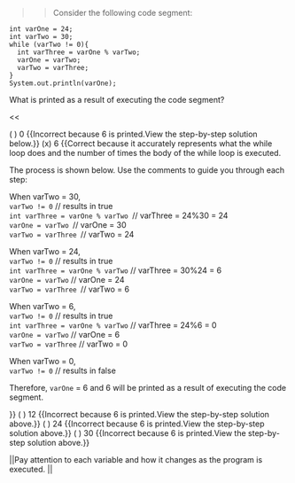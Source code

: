 >>Consider the following code segment:
<pre><code>int varOne = 24;
int varTwo = 30;
while (varTwo != 0){
  int varThree = varOne % varTwo;
  varOne = varTwo;
  varTwo = varThree;
}
System.out.println(varOne);
</code></pre>
<p>What is printed as a result of executing the code segment?</p><<

( ) 0 {{Incorrect because 6 is printed.View the step-by-step solution below.}}
(x) 6 {{Correct because it accurately represents what the while loop does and the number of times the body of the while loop is executed.
<p>The process is shown below. Use the comments to guide you through each step:</p>
<p>When varTwo = 30,<br/>
<code>varTwo != 0</code> // results in true<br/>
<code>int varThree = varOne % varTwo </code>// varThree = 24%30 = 24<br/>
<code>varOne = varTwo </code>// varOne = 30<br/>
<code>varTwo = varThree </code>// varTwo = 24</p>
<p>When varTwo = 24,<br/>
<code>varTwo != 0</code> // results in true<br/>
<code>int varThree = varOne % varTwo</code> // varThree = 30%24 = 6<br/>
<code>varOne = varTwo</code> // varOne = 24<br/>
<code>varTwo = varThree </code>// varTwo = 6</p>
<p>When varTwo = 6,<br/>
<code>varTwo != 0</code> // results in true<br/>
<code>int varThree = varOne % varTwo</code> // varThree = 24%6 = 0<br/>
<code>varOne = varTwo</code> // varOne = 6<br/>
<code>varTwo = varThree</code> // varTwo = 0</p>
<p>When varTwo = 0,<br/>
<code>varTwo != 0</code> // results in false</p>
<p>Therefore, <code>varOne</code> = 6 and 6 will be printed as a result of executing the code segment.</p>}}
( ) 12 {{Incorrect because 6 is printed.View the step-by-step solution above.}}
( ) 24 {{Incorrect because 6 is printed.View the step-by-step solution above.}}
( ) 30 {{Incorrect because 6 is printed.View the step-by-step solution above.}}

||Pay attention to each variable and how it changes as the program is executed. ||
